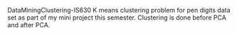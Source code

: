  DataMiningClustering-IS630
K means clustering problem for pen digits data set as part of my mini project this semester. 
Clustering is done before PCA and after PCA.

